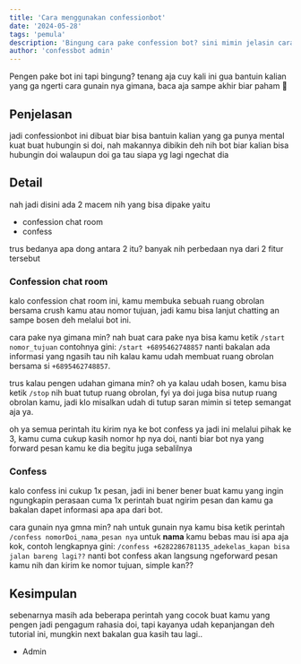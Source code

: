```yaml
---
title: 'Cara menggunakan confessionbot'
date: '2024-05-28'
tags: 'pemula'
description: 'Bingung cara pake confession bot? sini mimin jelasin cara gunain nya'
author: 'confessbot admin'
---
```


Pengen pake bot ini tapi bingung? tenang aja cuy kali ini gua bantuin kalian yang ga ngerti cara gunain nya gimana, baca aja sampe akhir biar paham 🤝

## Penjelasan 
jadi confessionbot ini dibuat biar bisa bantuin kalian yang ga punya mental kuat buat hubungin si doi, nah makannya dibikin deh nih bot biar kalian bisa hubungin doi walaupun doi ga tau siapa yg lagi ngechat dia

## Detail 
nah jadi disini ada 2 macem nih yang bisa dipake yaitu 
- confession chat room
- confess

trus bedanya apa dong antara 2 itu? banyak nih perbedaan nya dari 2 fitur tersebut

### Confession chat room 
kalo confession chat room ini, kamu membuka sebuah ruang obrolan bersama crush kamu atau nomor tujuan, jadi kamu bisa lanjut chatting an sampe bosen deh melalui bot ini.

cara pake nya gimana min?
nah buat cara pake nya bisa kamu ketik `/start nomor_tujuan` contohnya gini:
`/start +6895462748857` nanti bakalan ada informasi yang ngasih tau nih kalau kamu udah membuat ruang obrolan bersama si `+6895462748857`.

trus kalau pengen udahan gimana min?
oh ya kalau udah bosen, kamu bisa ketik `/stop` nih buat tutup ruang obrolan, fyi ya doi juga bisa nutup ruang obrolan kamu, jadi klo misalkan udah di tutup saran mimin si tetep semangat aja ya.

oh ya semua perintah itu kirim nya ke bot confess ya jadi ini melalui pihak ke 3, kamu cuma cukup kasih nomor hp nya doi, nanti biar bot nya yang forward pesan kamu ke dia begitu juga sebalilnya

### Confess 
kalo confess ini cukup 1x pesan, jadi ini bener bener buat kamu yang ingin ngungkapin perasaan cuma 1x perintah buat ngirim pesan dan kamu ga bakalan dapet informasi apa apa dari bot.

cara gunain nya gmna min?
nah untuk gunain nya kamu bisa ketik perintah `/confess nomorDoi_nama_pesan nya` untuk **nama** kamu bebas mau isi apa aja kok, contoh lengkapnya gini:
`/confess +6282286781135_adekelas_kapan bisa jalan bareng lagi??` nanti bot confess akan langsung ngeforward pesan kamu nih dan kirim ke nomor tujuan, simple kan??

## Kesimpulan 
sebenarnya masih ada beberapa perintah yang cocok buat kamu yang pengen jadi pengagum rahasia doi, tapi kayanya udah kepanjangan deh tutorial ini, mungkin next bakalan gua kasih tau lagi..

- Admin
